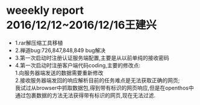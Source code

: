 # weeekly report 2016/12/12~2016/12/16王建兴
- 1.rar解压缩工具移植
- 2.禅道bug:726,847,848,849 bug解决
- 3.第一次启动时注册认证服务端配置,主要是从以前单纯的接收密码
- 4.第一次启动时注册客户端代码coding,主要的修改点:  
1.向服务器端发送的数据需要重新修改  
2.接收服务器端发回的响应解析目前的任务难点是无法获取正确的网页;  
我试过从browser中抓取数据包,得到带有标识的网页响应,但是在openthos中通过包裹数据的方法无法获得带有标识的网页,现在无法过滤.  
